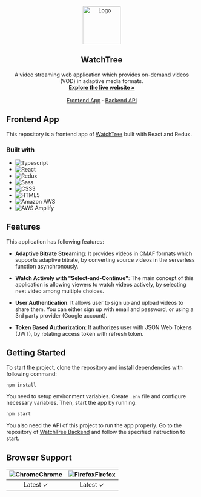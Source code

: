 <div align="center">
  <a href="https://watchtree.net">
    <img src="https://raw.githubusercontent.com/jkkrow/watchtree-frontend/main/public/logo.svg" alt="Logo" width="100" height="100">
  </a>
  <h2 align="center">WatchTree</h2>
  <p align="center">
    A video streaming web application which provides on-demand videos (VOD) in adaptive media formats.
    <br />
    <a href="https://watchtree.net">
      <strong>Explore the live website »</strong>
    </a>
    <br />
    <br />
    <a href="https://github.com/jkkrow/watchtree-frontend">Frontend App</a>
    ·
    <a href="https://github.com/jkkrow/watchtree-backend">Backend API</a>
  </p>
</div>

## Frontend App

This repository is a frontend app of [WatchTree](https://watchtree.net) built with React and Redux.

<!-- ## Preview -->

<!-- preview image -->

### Built with

- ![Typescript](https://img.shields.io/badge/Typescript-3178C6.svg?&style=for-the-badge&logo=Typescript&logoColor=white)
- ![React](https://img.shields.io/badge/React-61DAF8.svg?&style=for-the-badge&logo=React&logoColor=black)
- ![Redux](https://img.shields.io/badge/Redux-764ABC.svg?&style=for-the-badge&logo=Redux&logoColor=white)
- ![Sass](https://img.shields.io/badge/Sass-CC6699.svg?&style=for-the-badge&logo=Sass&logoColor=white)
- ![CSS3](https://img.shields.io/badge/CSS3-1572B6.svg?&style=for-the-badge&logo=CSS3&logoColor=white)
- ![HTML5](https://img.shields.io/badge/HTML5-E34F26.svg?&style=for-the-badge&logo=HTML5&logoColor=white)
- ![Amazon AWS](https://img.shields.io/badge/AWS-232F3E.svg?&style=for-the-badge&logo=Amazon+AWS&logoColor=white)
- ![AWS Amplify](https://img.shields.io/badge/AWS_Amplify-FF9900.svg?&style=for-the-badge&logo=AWS_Amplify&logoColor=white)

## Features

This application has following features:

- **Adaptive Bitrate Streaming**: It provides videos in CMAF formats which supports adaptive bitrate, by converting source videos in the serverless function asynchronously.

- **Watch Actively with "Select-and-Continue"**: The main concept of this application is allowing viewers to watch videos actively, by selecting next video among multiple choices.

- **User Authentication**: It allows user to sign up and upload videos to share them. You can either sign up with email and password, or using a 3rd party provider (Google account).

- **Token Based Authorization**: It authorizes user with JSON Web Tokens (JWT), by rotating access token with refresh token.

## Getting Started

To start the project, clone the repository and install dependencies with following command:

```bash
npm install
```

You need to setup environment variables. Create `.env` file and configure necessary variables. Then, start the app by running:

```bash
npm start
```

You also need the API of this project to run the app properly. Go to the repository of [WatchTree Backend](https://github.com/jkkrow/watchtree-backend) and follow the specified instruction to start.

## Browser Support

| ![Chrome](https://cdnjs.cloudflare.com/ajax/libs/browser-logos/72.0.0/chrome/chrome.svg)Chrome | ![Firefox](https://cdnjs.cloudflare.com/ajax/libs/browser-logos/72.0.0/firefox/firefox.svg)Firefox |
| :---------: | :---------: |
| Latest &#10003;| Latest &#10003;
